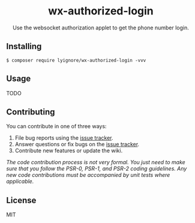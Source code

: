 <h1 align="center"> wx-authorized-login </h1>

<p align="center"> Use the websocket authorization applet to get the phone number login.</p>


## Installing

```shell
$ composer require lyignore/wx-authorized-login -vvv
```

## Usage

TODO

## Contributing

You can contribute in one of three ways:

1. File bug reports using the [issue tracker](https://github.com/LYignore/wx-authorized-login/issues).
2. Answer questions or fix bugs on the [issue tracker](https://github.com/LYignore/wx-authorized-login/issues).
3. Contribute new features or update the wiki.

_The code contribution process is not very formal. You just need to make sure that you follow the PSR-0, PSR-1, and PSR-2 coding guidelines. Any new code contributions must be accompanied by unit tests where applicable._

## License

MIT
